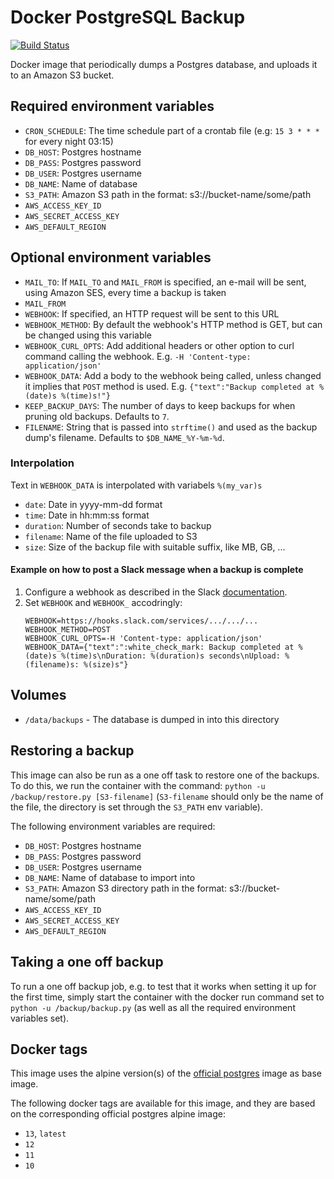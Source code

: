 # Docker PostgreSQL Backup

[![Build Status](https://github.com/heyman/postgresql-backup/workflows/Test/badge.svg)](https://github.com/heyman/postgresql-backup/actions?query=workflow%3ATest)

Docker image that periodically dumps a Postgres database, and uploads it to an Amazon S3 bucket.

## Required environment variables

* `CRON_SCHEDULE`: The time schedule part of a crontab file (e.g: `15 3 * * *` for every night 03:15)
* `DB_HOST`: Postgres hostname
* `DB_PASS`: Postgres password
* `DB_USER`: Postgres username
* `DB_NAME`: Name of database
* `S3_PATH`: Amazon S3 path in the format: s3://bucket-name/some/path
* `AWS_ACCESS_KEY_ID`
* `AWS_SECRET_ACCESS_KEY`
* `AWS_DEFAULT_REGION`

## Optional environment variables

* `MAIL_TO`: If `MAIL_TO` and `MAIL_FROM` is specified, an e-mail will be sent, using Amazon SES, every time a backup is taken
* `MAIL_FROM`
* `WEBHOOK`: If specified, an HTTP request will be sent to this URL
* `WEBHOOK_METHOD`: By default the webhook's HTTP method is GET, but can be changed using this variable
* `WEBHOOK_CURL_OPTS`: Add additional headers or other option to curl command calling the webhook. E.g. `-H 'Content-type: application/json'`
* `WEBHOOK_DATA`: Add a body to the webhook being called, unless changed it implies that `POST` method is used. E.g. `{"text":"Backup completed at %(date)s %(time)s!"}`
* `KEEP_BACKUP_DAYS`: The number of days to keep backups for when pruning old backups. Defaults to `7`.
* `FILENAME`: String that is passed into `strftime()` and used as the backup dump's filename. Defaults to `$DB_NAME_%Y-%m-%d`.

### Interpolation

Text in `WEBHOOK_DATA` is interpolated with variabels `%(my_var)s`
 - `date`: Date in yyyy-mm-dd format
 - `time`: Date in hh:mm:ss format
 - `duration`: Number of seconds take to backup
 - `filename`: Name of the file uploaded to S3
 - `size`: Size of the backup file with suitable suffix, like MB, GB, ...

#### Example on how to post a Slack message when a backup is complete

1. Configure a webhook as described in the Slack [documentation](https://api.slack.com/messaging/webhooks). 
2. Set `WEBHOOK` and `WEBHOOK_` accodringly:
   ```
   WEBHOOK=https://hooks.slack.com/services/.../.../...
   WEBHOOK_METHOD=POST
   WEBHOOK_CURL_OPTS=-H 'Content-type: application/json'
   WEBHOOK_DATA={"text":":white_check_mark: Backup completed at %(date)s %(time)s\nDuration: %(duration)s seconds\nUpload: %(filename)s: %(size)s"}
    ```

## Volumes

* `/data/backups` - The database is dumped in into this directory

## Restoring a backup

This image can also be run as a one off task to restore one of the backups. 
To do this, we run the container with the command: `python -u /backup/restore.py [S3-filename]` 
(`S3-filename` should only be the name of the file, the directory is set through the `S3_PATH` env variable).

The following environment variables are required:

* `DB_HOST`: Postgres hostname
* `DB_PASS`: Postgres password
* `DB_USER`: Postgres username
* `DB_NAME`: Name of database to import into
* `S3_PATH`: Amazon S3 directory path in the format: s3://bucket-name/some/path
* `AWS_ACCESS_KEY_ID`
* `AWS_SECRET_ACCESS_KEY`
* `AWS_DEFAULT_REGION`

## Taking a one off backup

To run a one off backup job, e.g. to test that it works when setting it up for the first time, simply start 
the container with the docker run command set to `python -u /backup/backup.py` (as well as all the required environment 
variables set).


## Docker tags

This image uses the alpine version(s) of the [official postgres](https://hub.docker.com/_/postgres) image as base 
image.

The following docker tags are available for this image, and they are based on the corresponding official postgres 
alpine image:

* `13`, `latest`
* `12`
* `11`
* `10`

